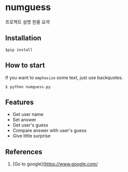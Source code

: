 # numguess

프로젝트 설명 한줄 요약

## Installation

```shell
$pip install
```

## How to start

If you want to `emphasize` some text, just use backquotes.

```shell
$ python numguess.py
```

## Features

- Get user name
- Set answer
- Get user's guess
- Compare answer with user's guess
- Give little surprise

## References

1. [Go to google](https://www.google.com/
